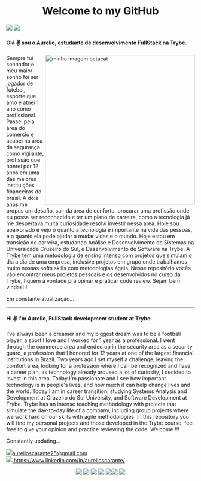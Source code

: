 <h1 align="center"> Welcome to my GitHub </h1>

<img src="https://img.icons8.com/color/48/000000/brazil.png"/> <img src="https://img.icons8.com/nolan/64/developer.png"/>

#### Olá ✌️ sou o Aurelio, estudante de desenvolvimento FullStack na Trybe.
<img align="right" alt="minha imagem octacat" src="https://ci4.googleusercontent.com/proxy/9NOY0fX3XJ-X9BPF0yk-l484zpGvpkfnETEwR_npKnk7wFq1_7su6mB6THsnqpXnkXdRNWZ7Nsx-jz-WvlyrWfjys1XfFd42aXWHQQPRwU1i_W1hirtQqoBvbBYng4tPg9iBgxUK=s0-d-e1-ft#https://octocat-generator-assets.githubusercontent.com/my-octocat-1622225680316.png" width="400px"/>
Sempre fui sonhador e meu maior sonho foi ser jogador de futebol, esporte que amo e atuei 1 ano como profissional. Passei pela área do comércio e acabei na área da segurança como vigilante, profissão que honrei por 12 anos em uma das maiores instituições financeiras do brasil. A dois anos me propus um desafio, sair da área de conforto, procurar uma profissão onde eu possa ser reconhecido e ter um plano de carreira, como a tecnologia já me despertava muita curiosidade resolvi investir nessa área. Hoje sou apaixonado e vejo o quanto a tecnologia é importante na vida das pessoas, e o quanto ela pode ajudar a mudar vidas e o mundo. Hoje estou em transição de carreira, estudando Análise e Desenvolvimento de Sistemas na Universidade Cruzeiro do Sul, e Desenvolvimento de Software na Trybe. A Trybe tem uma metodologia de ensino intenso com projetos que simulam o dia a dia de uma empresa, inclusive projetos em grupo onde trabalhamos muito nossas softs skills com metodologias ágeis. Nesse repositório vocês vão encontrar meus projetos pessoais e os desenvolvidos no curso da Trybe, fiquem a vontade pra opinar e praticar code review.
Sejam bem vindas!!!

Em constante atualização...

---------------------------------------------------------------------------------------

#### Hi ✌️ I'm Aurelio, FullStack development student at Trybe.

I've always been a dreamer and my biggest dream was to be a football player, a sport I love and I worked for 1 year as a professional. I went through the commerce area and ended up in the security area as a security guard, a profession that I honored for 12 years at one of the largest financial institutions in Brazil. Two years ago I set myself a challenge, leaving the comfort area, looking for a profession where I can be recognized and have a career plan, as technology already aroused a lot of curiosity, I decided to invest in this area. Today I'm passionate and I see how important technology is in people's lives, and how much it can help change lives and the world. Today I am in career transition, studying Systems Analysis and Development at Cruzeiro do Sul University, and Software Development at Trybe. Trybe has an intense teaching methodology with projects that simulate the day-to-day life of a company, including group projects where we work hard on our skills with agile methodologies. In this repository you will find my personal projects and those developed in the Trybe course, feel free to give your opinion and practice reviewing the code.
Welcome !!!

Constantly updating...

<a href="aurelioscarante25@gmail.com" target="_blank">
  <img src="https://img.icons8.com/fluent/48/000000/email-open.png"/>aurelioscarante25@gmail.com
</a><br>
<a href="https://www.linkedin.com/in/aurelioscarante/" target="_blank">
  <img src="https://img.icons8.com/fluent/48/000000/linkedin.png"/> https://www.linkedin.com/in/aurelioscarante/
</a>

<p align="center">
<img src="https://img.icons8.com/color/48/000000/console.png"/> <img src="https://img.icons8.com/color/48/000000/git.png"/> <img src="https://img.icons8.com/color/48/000000/html-5.png"/> <img src="https://img.icons8.com/color/48/000000/css3.png"/> <img src="https://img.icons8.com/color/48/000000/javascript.png"/><img src="https://img.icons8.com/color/48/000000/redux.png"/> <img src="https://img.icons8.com/nolan/64/mysql.png"/>
</P>

<!--
**AurelioScarante/AurelioScarante** is a ✨ _special_ ✨ repository because its `README.md` (this file) appears on your GitHub profile.

Here are some ideas to get you started:

- 🔭 I’m currently working on ...
- 🌱 I’m currently learning ...
- 👯 I’m looking to collaborate on ...
- 🤔 I’m looking for help with ...
- 💬 Ask me about ...
- 📫 How to reach me: ...
- 😄 Pronouns: ...
- ⚡ Fun fact: ...
-->
